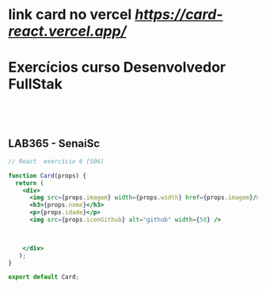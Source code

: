 # link card no vercel *https://card-react.vercel.app/*
# Exercícios curso Desenvolvedor FullStak


```js





```
## LAB365 - SenaiSc

```jsx
// React  exercício 6 [S06]

function Card(props) {
  return ( 
    <div>
      <img src={props.imagem} width={props.width} href={props.imagem}/>
      <h3>{props.nome}</h3>
      <p>{props.idade}</p>
      <img src={props.iconGithub} alt="github" width={50} />
      


    </div>
   );
}

export default Card;

```
